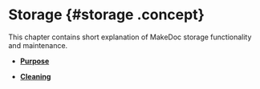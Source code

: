 # Storage {#storage .concept}

This chapter contains short explanation of MakeDoc storage functionality and maintenance.

-   **[Purpose](../storage/purpose.md)**  

-   **[Cleaning](../storage/cleaning.md)**  



